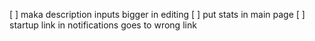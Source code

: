 [ ] maka description inputs bigger in editing
[ ] put stats in main page
[ ] startup link in notifications goes to wrong link
